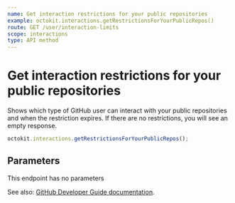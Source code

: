 ```yaml
---
name: Get interaction restrictions for your public repositories
example: octokit.interactions.getRestrictionsForYourPublicRepos()
route: GET /user/interaction-limits
scope: interactions
type: API method
---
```


# Get interaction restrictions for your public repositories

Shows which type of GitHub user can interact with your public repositories and when the restriction expires. If there are no restrictions, you will see an empty response.

```js
octokit.interactions.getRestrictionsForYourPublicRepos();
```

## Parameters

This endpoint has no parameters

See also: [GitHub Developer Guide documentation](https://docs.github.com/rest/reference/interactions#get-interaction-restrictions-for-your-public-repositories).
